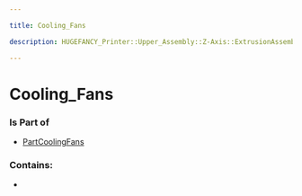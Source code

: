 ```yaml
---

title: Cooling_Fans

description: HUGEFANCY_Printer::Upper_Assembly::Z-Axis::ExtrusionAssembly::PartCoolingFans::Cooling_Fans

---
```

# Cooling_Fans
<script>
    var geoarray = '{"Cooling_Fans": {}}';
</script>
<script>
    var basepath = '/assets/HUGEFANCY_Printer/Upper_Assembly/Z-Axis/ExtrusionAssembly/PartCoolingFans/';
</script>
<link rel="stylesheet" href="/css/container.css">

<div id="container"></div>

<!-- these are the required scripts for the three.js scene -->
<script src="/lib/three.min.js"></script>
<script src="/lib/OrbitControls.js"></script>
<script src="/lib/RectAreaLightUniformsLib.js"></script>
<!-- this is your app's lib file -->
<script src="/lib/triceratops_app.js"></script>
### Is Part of
- [PartCoolingFans](../PartCoolingFans)  

### Contains:
- [](./Cooling_Fans/)

